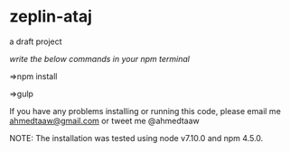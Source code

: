 # zeplin-ataj
a draft project

<i>write the below commands in your npm terminal</i>

=>npm install

=>gulp

If you have any problems installing or running this code, please email me ahmedtaaw@gmail.com or tweet me @ahmedtaaw

NOTE: The installation was tested using node v7.10.0 and npm 4.5.0.

